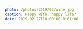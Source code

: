 ```yaml
---
photo: /photos/2019/02/wine.jpg
caption: Happy wife, happy life?
date: 2019-02-27T10:00:00.0+01:00
---
```

